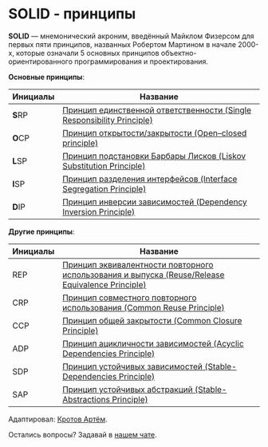 # SOLID - принципы

**SOLID** — мнемонический акроним, введённый Майклом Физерсом для первых пяти принципов, названных Робертом Мартином в начале 2000-х, которые означали 5 основных принципов объектно-ориентированного программирования и проектирования.

**Основные принципы**:

| __Инициалы__ | __Название__                                                                                               |
|--------------|------------------------------------------------------------------------------------------------------------|
| **S**RP      | [Принцип единственной ответственности (Single Responsibility Principle)](SingleResponsibilityPrinciple.md) |
| **O**CP      | [Принцип открытости/закрытости (Open–closed principle)](OpenClosedprinciple.md)                            |
| **L**SP      | [Принцип подстановки Барбары Лисков (Liskov Substitution Principle)](LiskovSubstitutionPrinciple.md)       |
| **I**SP      | [Принцип разделения интерфейсов (Interface Segregation Principle)](InterfaceSegregationPrinciple.md)       |
| **D**IP      | [Принцип инверсии зависимостей (Dependency Inversion Principle)](DependencyInversionPrinciple.md)          |

**Другие принципы**:

| __Инициалы__ | __Название__                                                                                                                           |
|--------------|----------------------------------------------------------------------------------------------------------------------------------------|
| REP          | [Принцип эквивалентности повторного использования и выпуска (Reuse/Release Equivalence Principle)](ReuseReleaseEquivalencePrinciple.md)|
| CRP          | [Принцип совместного повторного использования (Common Reuse Principle)](CommonReusePrinciple.md)                                       |
| CCP          | [Принцип общей закрытости (Common Closure Principle)](CommonClosurePrinciple.md)                                                       |
| ADP          | [Принцип ацикличности зависимостей (Acyclic Dependencies Principle)](AcyclicDependenciesPrinciple.md)                                  |
| SDP          | [Принцип устойчивых зависимостей (Stable-Dependencies Principle)](StableDependenciesPrinciple.md)                                      |
| SAP          | [Принцип устойчивых абстракций (Stable-Abstractions Principle)](StableAbstractionsPrinciple.md)                                        |

Адаптировал: [Кротов Артём](https://fb.com/artem.v.krotov).

Остались вопросы? Задавай в [нашем чате](https://t.me/technicalexcellenceru).
